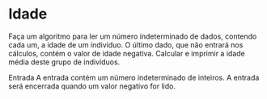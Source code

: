 # Idade

<p>
  Faça um algoritmo para ler um número indeterminado de dados, contendo cada um, a idade de um indivíduo. O último dado, que não entrará nos cálculos, contém o valor de idade negativa.        Calcular e imprimir a idade média deste grupo de indivíduos.

Entrada
A entrada contém um número indeterminado de inteiros. A entrada será encerrada quando um valor negativo for lido.
</p>
